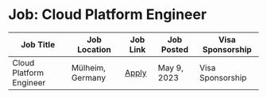 # Job: Cloud Platform Engineer

| Job Title | Job Location | Job Link | Job Posted | Visa Sponsorship |
| --- | --- | --- | --- | --- |
| Cloud Platform Engineer | Mülheim, Germany | [Apply](https://join.com/companies/delivion/7975300-cloud-platform-engineer) | May 9, 2023 | Visa Sponsorship |
